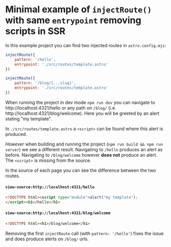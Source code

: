 # Minimal example of `injectRoute()` with same `entrypoint` removing scripts in SSR

In this example project you can find two injected routes in `astro.config.mjs`:

```js
injectRoute({
	pattern: '/hello',
	entrypoint: './src/routes/template.astro'
})

injectRoute({
	pattern: '/blog/[...slug]',
	entrypoint: './src/routes/template.astro'
})
```

When running the project in dev mode `npm run dev` you can navigate to http://localhost:4321/hello or any path on `/blog/` (i.e. http://localhost:4321/blog/welcome). Here you will be greeted by an alert stating "my template".

In `./src/routes/template.astro` a `<script>` can be found where this alert is produced.

_However_ when building and running the project (`npm run build && npm run server`) we see a different result. Navigating to `/hello` produces an alert as before. Navigating to `/blog/welcome` however **does not** produce an alert. The `<script>` is missing from the source. 

In the source of each page you can see the difference between the two routes.

#### `view-source:http://localhost:4321/hello`
```html
<!DOCTYPE html><script type="module">alert("my template");
</script><h1>/hello</h1> 
```

#### `view-source:http://localhost:4321/blog/welcome`
```html
<!DOCTYPE html><h1>/blog/welcome</h1> 
```

Removing the first `injectRoute` call (with `pattern: '/hello'`) fixes the issue and does produce alerts on `/blog/` urls.
